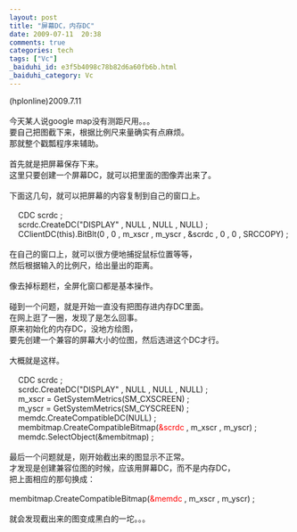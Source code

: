 ```yaml
---
layout: post
title: "屏幕DC，内存DC"
date: 2009-07-11  20:38
comments: true
categories: tech
tags: ["Vc"]
_baiduhi_id: e3f5b4098c78b82d6a60fb6b.html
_baiduhi_category: Vc
---
```


(hplonline)2009.7.11<br/><br/>
今天某人说google map没有测距尺用。。。<br/>
要自己把图截下来，根据比例尺来量确实有点麻烦。<br/>
那就整个戳瓢程序来辅助。<br/><br/>
首先就是把屏幕保存下来。<br/>
这里只要创建一个屏幕DC，就可以把里面的图像弄出来了。<br/><br/>
下面这几句，就可以把屏幕的内容复制到自己的窗口上。<br/><br/>
     CDC scrdc ;<br/>
     scrdc.CreateDC("DISPLAY" , NULL , NULL , NULL) ;<br/>
     CClientDC(this).BitBlt(0 , 0 , m_xscr , m_yscr , &amp;scrdc , 0 , 0 , SRCCOPY) ;<br/><br/>
在自己的窗口上，就可以很方便地捕捉鼠标位置等等，<br/>
然后根据输入的比例尺，给出量出的距离。<br/><br/>
像去掉标题栏，全屏化窗口都是基本操作。<br/><br/>
碰到一个问题，就是开始一直没有把图存进内存DC里面。<br/>
在网上逛了一圈，发现了是怎么回事。<br/>
原来初始化的内存DC，没地方绘图，<br/>
要先创建一个兼容的屏幕大小的位图，然后选进这个DC才行。<br/><br/>
大概就是这样。<br/><br/>
     CDC scrdc ;<br/>
     scrdc.CreateDC("DISPLAY" , NULL , NULL , NULL) ;<br/>
     m_xscr = GetSystemMetrics(SM_CXSCREEN) ;<br/>
     m_yscr = GetSystemMetrics(SM_CYSCREEN) ;<br/>
     memdc.CreateCompatibleDC(NULL) ;<br/>
     membitmap.CreateCompatibleBitmap(<font color="#ff0000">&amp;scrdc</font> , m_xscr , m_yscr) ;<br/>
     memdc.SelectObject(&amp;membitmap) ;<br/><br/>
最后一个问题就是，刚开始截出来的图显示不正常。<br/>
才发现是创建兼容位图的时候，应该用屏幕DC，而不是内存DC，<br/>
把上面相应的那句换成：<br/><br/>
membitmap.CreateCompatibleBitmap(<font color="#ff0000">&amp;memdc</font> , m_xscr , m_yscr) ;<br/><br/>
就会发现截出来的图变成黑白的一坨。。。<br/>
